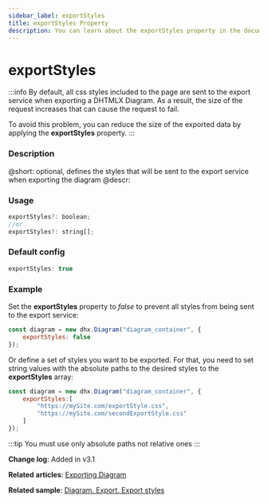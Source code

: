 ```yaml
---
sidebar_label: exportStyles
title: exportStyles Property
description: You can learn about the exportStyles property in the documentation of the DHTMLX JavaScript Diagram library. Browse developer guides and API reference, try out code examples and live demos, and download a free 30-day evaluation version of DHTMLX Diagram.
---
```


# exportStyles

:::info
By default, all css styles included to the page are sent to the export service when exporting a DHTMLX Diagram. As a result, the size of the request increases that can cause the request to fail.

To avoid this problem, you can reduce the size of the exported data by applying the **exportStyles** property.
:::

### Description

@short: optional, defines the styles that will be sent to the export service when exporting the diagram
@descr:

### Usage

~~~js
exportStyles?: boolean;
//or
exportStyles?: string[];
~~~

### Default config

~~~js
exportStyles: true
~~~

### Example

Set the **exportStyles** property to *false* to prevent all styles from being sent to the export service:

~~~js
const diagram = new dhx.Diagram("diagram_container", { 
  	exportStyles: false
});
~~~

Or define a set of styles you want to be exported. For that, you need to set string values with the absolute paths to the desired styles to the **exportStyles** array:

~~~js
const diagram = new dhx.Diagram("diagram_container", { 
  	exportStyles:[
        "https://mySite.com/exportStyle.css",
        "https://mySite.com/secondExportStyle.css"
    ]
});
~~~

:::tip
You must use only absolute paths not relative ones
:::

**Change log**: Added in v3.1

**Related articles**: [Exporting Diagram](../../../guides/data_export/)

**Related sample**: [Diagram. Export. Export styles](https://snippet.dhtmlx.com/jm8if6nh)
